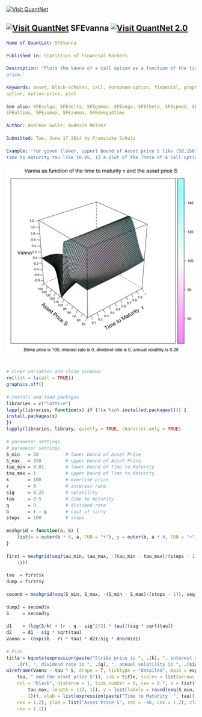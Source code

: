 
[<img src="https://github.com/QuantLet/Styleguide-and-Validation-procedure/blob/master/pictures/banner.png" alt="Visit QuantNet">](http://quantlet.de/index.php?p=info)

## [<img src="https://github.com/QuantLet/Styleguide-and-Validation-procedure/blob/master/pictures/qloqo.png" alt="Visit QuantNet">](http://quantlet.de/) **SFEvanna** [<img src="https://github.com/QuantLet/Styleguide-and-Validation-procedure/blob/master/pictures/QN2.png" width="60" alt="Visit QuantNet 2.0">](http://quantlet.de/d3/ia)

```yaml
Name of QuantLet: SFEvanna

Published in: Statistics of Financial Markets

Description: 'Plots the Vanna of a call option as a function of the time to maturity and the asset
price.'

Keywords: asset, black-scholes, call, european-option, financial, graphical representation, greeks,
option, option-price, plot

See also: SFEvolga, SFEdelta, SFEgamma, SFEvega, SFEtheta, SFEspeed, SFEcharmcall, SFEcolor,
SFEultima, SFEvomma, SFEzomma, SFEdvegadtime

Author: Andreas Golle, Awdesch Melzer

Submitted: Tue, June 17 2014 by Franziska Schulz

Example: 'For given [lower, upper] bound of Asset price S like [50,150] and [lower, upper] bound of
time to maturity tau like [0.05, 1] a plot of the Theta of a call option is produced.'
```

![Picture1](SFEvanna-1.png)


```r

# clear variables and close windows
rm(list = ls(all = TRUE))
graphics.off()

# install and load packages
libraries = c("lattice")
lapply(libraries, function(x) if (!(x %in% installed.packages())) {
install.packages(x)
})
lapply(libraries, library, quietly = TRUE, character.only = TRUE)

# parameter settings
# parameter settings
S_min   = 50          # lower bound of Asset Price
S_max   = 150         # upper bound of Asset Price 
tau_min = 0.01        # lower bound of Time to Maturity
tau_max = 1           # upper bound of Time to Maturity
k       = 100         # exercise price 
r       = 0           # interest rate
sig     = 0.25        # volatility
tau     = 0.5         # time to maturity
q       = 0           # dividend rate
b       = r - q       # cost of carry
steps   = 100         # steps

meshgrid = function(a, b) {
    list(x = outer(b * 0, a, FUN = "+"), y = outer(b, a * 0, FUN = "+"))
}

first = meshgrid(seq(tau_min, tau_max, -(tau_min - tau_max)/(steps - 1)), seq(tau_min, tau_max, -(tau_min - tau_max)/(steps - 
    1)))

tau  = first$x
dump = first$y

second = meshgrid(seq(S_min, S_max, -(S_min - S_max)/(steps - 1)), seq(S_min, S_max, -(S_min - S_max)/(steps - 1)))

dump2 = second$x
S     = second$y

d1    = (log(S/k) + (r - q - sig^2/2) * tau)/(sig * sqrt(tau))
d2    = d1 - sig * sqrt(tau)
Vanna = -(exp((b - r) * tau) * d2)/sig * dnorm(d1)

# Plot
title = bquote(expression(paste("Strike price is ", .(k), ", interest rate is ", 
    .(r), ", dividend rate is ", .(q), ", annual volatility is ", .(sig))))
wireframe(Vanna ~ tau * S, drape = T, ticktype = "detailed", main = expression(paste("Vanna as function of the time to maturity ", 
    tau, " and the asset price S")), sub = title, scales = list(arrows = FALSE, 
    col = "black", distance = 1, tick.number = 8, cex = 0.7, x = list(labels = round(seq(tau_min, 
        tau_max, length = 11), 1)), y = list(labels = round(seq(S_min, S_max, length = 11), 
        1))), xlab = list(expression(paste("Time to Maturity  ", tau)), rot = 30, 
    cex = 1.2), ylab = list("Asset Price S", rot = -40, cex = 1.2), zlab = list("Vanna", 
    cex = 1.1))

```
